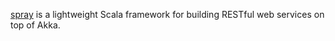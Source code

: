 [spray](http://spray.cc) is a lightweight Scala framework for building RESTful web services on top of Akka.